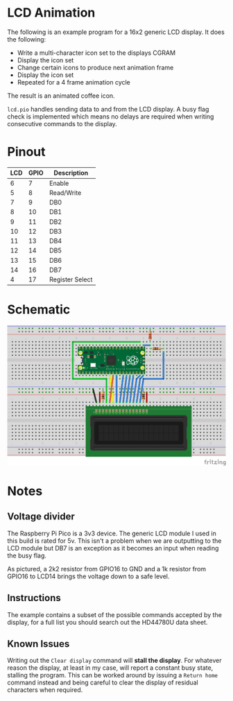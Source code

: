 # LCD Animation

The following is an example program for a 16x2 generic LCD display. It does the following:

- Write a multi-character icon set to the displays CGRAM
- Display the icon set
- Change certain icons to produce next animation frame
- Display the icon set
- Repeated for a 4 frame animation cycle

The result is an animated coffee icon.
  
`lcd.pio` handles sending data to and from the LCD display. A busy flag check is implemented which means no delays are required when writing consecutive commands to the display.

# Pinout

| LCD | GPIO | Description     |
|-----|------|-----------------|
| 6   | 7    | Enable          | 
| 5   | 8    | Read/Write      | 
| 7   | 9    | DB0             | 
| 8   | 10   | DB1             | 
| 9   | 11   | DB2             | 
| 10  | 12   | DB3             | 
| 11  | 13   | DB4             | 
| 12  | 14   | DB5             | 
| 13  | 15   | DB6             | 
| 14  | 16   | DB7             | 
| 4   | 17   | Register Select | 

# Schematic

<img src="bb_schematic.png" width="600"/>

# Notes
## Voltage divider
The Raspberry Pi Pico is a 3v3 device. The generic LCD module I used in this build is rated for 5v. This isn't a problem when we are outputting to the LCD module but DB7 is an exception as it becomes an input when reading the busy flag. 

As pictured, a 2k2 resistor from GPIO16 to GND and a 1k resistor from GPIO16 to LCD14 brings the voltage down to a safe level.

## Instructions
The example contains a subset of the possible commands accepted by the display, for a full list you should search out the HD44780U data sheet.

## Known Issues

Writing out the `Clear display` command  will **stall the display**. For whatever reason the display, at least in my case, will report a constant busy state, stalling the program. This can be worked around by issuing a `Return home` command instead and being careful to clear the display of residual characters when required.